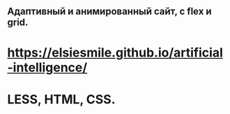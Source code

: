##  Адаптивный и анимированный сайт, с flex и grid.
# https://elsiesmile.github.io/artificial-intelligence/

# LESS, HTML, CSS.
